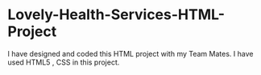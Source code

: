 # Lovely-Health-Services-HTML-Project

I have designed and coded this HTML project with my Team Mates. I have used HTML5 , CSS in this project.
